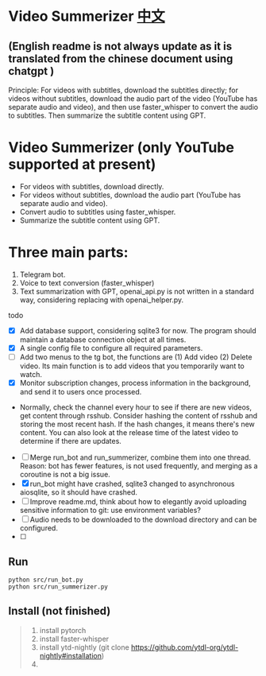 # Video Summerizer  [中文](readme.md)
## (English readme is not always update as it is translated from the chinese document using chatgpt )
Principle: For videos with subtitles, download the subtitles directly; for videos without subtitles, download the audio part of the video (YouTube has separate audio and video), and then use faster_whisper to convert the audio to subtitles. Then summarize the subtitle content using GPT.

# Video Summerizer (only YouTube supported at present)

- For videos with subtitles, download directly.
- For videos without subtitles, download the audio part (YouTube has separate audio and video).
- Convert audio to subtitles using faster_whisper.
- Summarize the subtitle content using GPT.

# Three main parts:
1. Telegram bot. 
2. Voice to text conversion (faster_whisper)
3. Text summarization with GPT, openai_api.py is not written in a standard way, considering replacing with openai_helper.py.

todo 
- [x] Add database support, considering sqlite3 for now. The program should maintain a database connection object at all times.
- [x] A single config file to configure all required parameters.
- [ ] Add two menus to the tg bot, the functions are (1) Add video (2) Delete video. Its main function is to add videos that you temporarily want to watch.
- [x] Monitor subscription changes, process information in the background, and send it to users once processed.
* Normally, check the channel every hour to see if there are new videos, get content through rsshub. Consider hashing the content of rsshub and storing the most recent hash. If the hash changes, it means there's new content. You can also look at the release time of the latest video to determine if there are updates.
- [ ] Merge run_bot and run_summerizer, combine them into one thread. Reason: bot has fewer features, is not used frequently, and merging as a coroutine is not a big issue.
- [x] run_bot might have crashed, sqlite3 changed to asynchronous aiosqlite, so it should have crashed.
- [ ] Improve readme.md, think about how to elegantly avoid uploading sensitive information to git: use environment variables?
- [ ] Audio needs to be downloaded to the download directory and can be configured.
- [ ] 

## Run
    python src/run_bot.py
    python src/run_summerizer.py

## Install  (not finished)
> 1. install pytorch
> 2. install faster-whisper
> 3. install ytd-nightly (git clone  https://github.com/ytdl-org/ytdl-nightly#installation)
> 4. 
